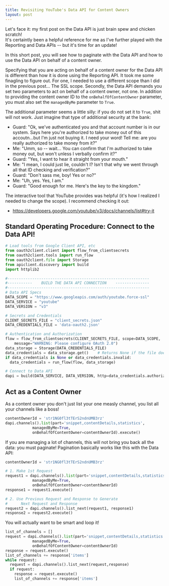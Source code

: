 ```yaml
---
title: Revisiting YouTube's Data API for Content Owners
layout: post
---
```


Let's face it: my first post on the Data API is just brain spew and chicken scratch!  
It's certaintly been a helpful reference for me as I've further played with the Reporting
and Data APIs -- but it's time for an update!  

In this short post, you will see how to paginate with the Data API and how to use the Data API on behalf of a content owner.

Specifying that you are acting on behalf of a content owner for the Data API is different than how it is
done using the Reporting API.  It took me some finagling to figure out.  For one, I needed to use a different
scope than I did in the previous post... The SSL scope.  Secondly,
the Data API demands you set two parameters to act on behalf of a content owner, not one.  In addition
to providing the content owner ID to the `onBehalfOfContentOwner` parameter, you must also set the `managedByMe` parameter
to `True`.

The additional parameter seems a little silly: if you do not set it to `True`, shit will not work.
Just imagine that type of additional security at the bank: 
* Guard: "Ok, we've authenticated you and that account number is in our system. Says here you're authorized to take money out of this accoutn...but I'm just not buying it.  I need your word!  Tell me: are you really authorized to take money from it?"
* Me: "Umm, so -- wait... You can confirm that I'm authorized to take money out, but won't unless I verbally confirm it?" 
* Guard: "Yes, I want to hear it straight from your mouth."
* Me: "I mean, I could just lie, couldn't I? Isn't that why we went through all that ID checking and verification?"
* Guard: "Don't sass me, boy! Yes or no?"
* Me: "Uh, yes. Yes, I am."
* Guard: "Good enough for me. Here's the key to the kingdom."

The interactive tool that YouTube provides was helpful (it's how I realized I needed to change the scope).
I recommend checking it out:  
* https://developers.google.com/youtube/v3/docs/channels/list#try-it

## Standard Operating Procedure: Connect to the Data API!
```python
# Load tools from Google Client API, etc
from oauth2client.client import flow_from_clientsecrets
from oauth2client.tools import run_flow
from oauth2client.file import Storage
from apiclient.discovery import build
import httplib2

#---------------------------------------------------------------
#-----------    BUILD THE DATA API CONNECTION    ---------------
#---------------------------------------------------------------
# Data API Specs
DATA_SCOPE = "https://www.googleapis.com/auth/youtube.force-ssl"
DATA_SERVICE = "youtube"
DATA_VERSION = "v3"

# Secrets and Credentials
CLIENT_SECRETS_FILE = "client_secrets.json" 
DATA_CREDENTIALS_FILE = 'data-oauth2.json'

# Authentication and Authorization
flow = flow_from_clientsecrets(CLIENT_SECRETS_FILE, scope=DATA_SCOPE,
    message="WARNING: Please configure OAuth 2.0")
data_storage = Storage(DATA_CREDENTIALS_FILE)
data_credentials = data_storage.get()    # Returns None if the file doesn't exist
if data_credentials is None or data_credentials.invalid:
  data_credentials = run_flow(flow, data_storage)

# Connect to Data API
dapi = build(DATA_SERVICE, DATA_VERSION, http=data_credentials.authorize(httplib2.Http()))
```

## Act as a Content Owner
As a content owner you don't just list your one measly channel, you list all your channels like a boss!

```python
contentOwnerId = 'str1NG0fl3tTErS2ndnUMB3rz'
dapi.channels().list(part='snippet,contentDetails,statistics',                                                                  
            managedByMe=True,                             
            onBehalfOfContentOwner=contentOwnerId).execute()
```

If you are managing a lot of channels, this will not bring you back all the data: you must paginate!
Pagination basically works like this with the Data API:
```python
contentOwnerId = 'str1NG0fl3tTErS2ndnUMB3rz'

# 1. Make 1st Request
request1 = dapi.channels().list(part='snippet,contentDetails,statistics',                                                                  
            managedByMe=True,                             
            onBehalfOfContentOwner=contentOwnerId)
response1 = request1.execute()

# 2. Use Previous Request and Response to Generate 
#      Next Request and Response
request2 = dapi.channels().list_next(request1, response1)
response2 = request2.execute()
```

You will actually want to be smart and loop it!  

```python
list_of_channels = []
request = dapi.channels().list(part='snippet,contentDetails,statistics',                                                                  
            managedByMe=True,                             
            onBehalfOfContentOwner=contentOwnerId)
response = request.execute()
list_of_channels += response['items']
while request:
  request = dapi.channels().list_next(request,response)
  if request:
    response = request.execute()
    list_of_channels += response['items']
```

